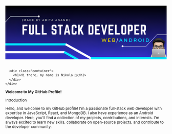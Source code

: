<img src='https://github.com/adityaanand0001/adityaanand0001/blob/09da1cd54874462657afb09f66201f0223c0e20f/bannerFinal.png' width="960px" alt="banner"></img>

<svg fill="none" viewBox="0 0 600 300" width="600" height="300" xmlns="http://www.w3.org/2000/svg">
  <foreignObject width="100%" height="100%">
    <div xmlns="http://www.w3.org/1999/xhtml">
      <style>
        .container {
          display: flex;
          width: 100%;
          height: 300px;
          background-color: black;
          color: white;
        }
      </style>

      <div class="container">
        <h1>Hi there, my name is Nikola 👋</h1>
      </div>
    </div>
  </foreignObject>
</svg>

<b>Welcome to My GitHub Profile!</b>

Introduction

Hello, and welcome to my GitHub profile! I'm a passionate full-stack web developer with expertise in JavaScript, React, and MongoDB. I also have experience as an Android developer. Here, you'll find a collection of my projects, contributions, and interests. I'm always excited to learn new skills, collaborate on open-source projects, and contribute to the developer community.
